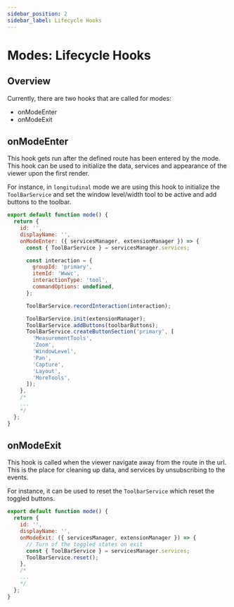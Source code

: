 ```yaml
---
sidebar_position: 2
sidebar_label: Lifecycle Hooks
---
```


# Modes: Lifecycle Hooks

## Overview

Currently, there are two hooks that are called for modes:

- onModeEnter
- onModeExit

## onModeEnter

This hook gets run after the defined route has been entered by the mode. This
hook can be used to initialize the data, services and appearance of the viewer
upon the first render.

For instance, in `longitudinal` mode we are using this hook to initialize the
`ToolBarService` and set the window level/width tool to be active and add
buttons to the toolbar.

```js
export default function mode() {
  return {
    id: '',
    displayName: '',
    onModeEnter: ({ servicesManager, extensionManager }) => {
      const { ToolBarService } = servicesManager.services;

      const interaction = {
        groupId: 'primary',
        itemId: 'Wwwc',
        interactionType: 'tool',
        commandOptions: undefined,
      };

      ToolBarService.recordInteraction(interaction);

      ToolBarService.init(extensionManager);
      ToolBarService.addButtons(toolbarButtons);
      ToolBarService.createButtonSection('primary', [
        'MeasurementTools',
        'Zoom',
        'WindowLevel',
        'Pan',
        'Capture',
        'Layout',
        'MoreTools',
      ]);
    },
    /*
    ...
    */
  };
}
```

## onModeExit

This hook is called when the viewer navigate away from the route in the url.
This is the place for cleaning up data, and services by unsubscribing to the
events.

For instance, it can be used to reset the `ToolbarService` which reset the
toggled buttons.

```js
export default function mode() {
  return {
    id: '',
    displayName: '',
    onModeExit: ({ servicesManager, extensionManager }) => {
      // Turn of the toggled states on exit
      const { ToolBarService } = servicesManager.services;
      ToolBarService.reset();
    },
    /*
    ...
    */
  };
}
```
